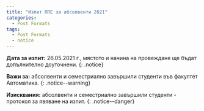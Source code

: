 ```yaml
---
title: "Изпит ППЕ за абсолвенти 2021"
categories:
  - Post Formats
tags:
  - Post Formats
  - notice
--- 
```


**Дата за изпит:** 26.05.2021 г., мястото и начина на провеждане ще бъдат допълнително доуточнени. 
{: .notice}

**Важи за:**  абсолвенти и семестриално завършили студенти във факултет Автоматика. 
{: .notice--warning}

**Изисквания:** абсолвенти и семестриално завършили студенти - протокол за явяване на изпит.
{: .notice--danger}
 